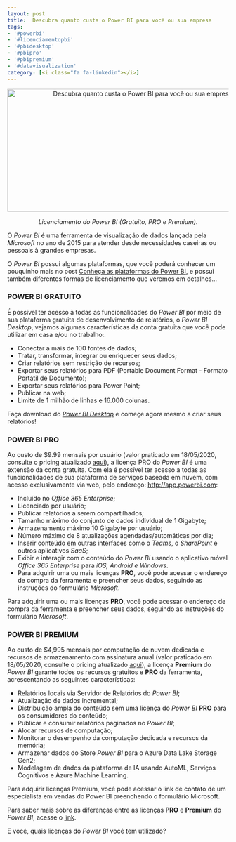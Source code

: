 ```yaml
---
layout: post
title:  Descubra quanto custa o Power BI para você ou sua empresa
tags:
- '#powerbi'
- '#licenciamentopbi'
- '#pbidesktop'
- '#pbipro'
- '#pbipremium'
- '#datavisualization'
category: [<i class="fa fa-linkedin"></i>]
---
```


<div style="text-align:center">
<p><img src="https://raw.githubusercontent.com/mateusbtlopes/mateusbtlopes.github.io/master/_posts/img/LicenciamentoPowerBI0.png" alt="Descubra quanto custa o Power BI para você ou sua empresa" height="280" width="600"/></p>
</div>

<div style="text-align:center">
<p><i>Licenciamento do Power BI (Gratuito, PRO e Premium)</i>.</p>
</div>

<p>O <i>Power BI</i> é uma ferramenta de visualização de dados lançada pela <i>Microsoft</i> no ano de 2015 para atender desde necessidades caseiras ou pessoais à grandes empresas.</p>

<p>O <i>Power BI</i> possui algumas plataformas, que você poderá conhecer um pouquinho mais no post <a href="https://mateusbtlopes.github.io/conheca-as-plataformas-do-power-bi" target="_blank">Conheça as plataformas do Power BI</a>, e possui também diferentes formas de licenciamento que veremos em detalhes...</p>

<h3 id="heading3">POWER BI GRATUITO</h3>

<p>É possível ter acesso à todas as funcionalidades do <i>Power BI</i> por meio de sua plataforma gratuita de desenvolvimento de relatórios, o <i>Power BI Desktop</i>, vejamos algumas características da conta gratuita que você pode utilizar em casa e/ou no trabalho:.</p>

<ul>
	<li>Conectar a mais de 100 fontes de dados;</li>
	<li>Tratar, transformar, integrar ou enriquecer seus dados;</li>
	<li>Criar relatórios sem restrição de recursos;</li>
	<li>Exportar seus relatórios para PDF (Portable Document Format - Formato Portátil de Documento);</li>
	<li>Exportar seus relatórios para Power Point;</li>
	<li>Publicar na web;</li>
	<li>Limite de 1 milhão de linhas e 16.000 colunas.</li>
</ul>

<p>Faça download do <i><a href="https://powerbi.microsoft.com/pt-br/desktop/" target="_blank">Power BI Desktop</a></i> e começe agora mesmo a criar seus relatórios!</p>

<h3 id="heading3">POWER BI PRO</h3>

<p>Ao custo de $9.99 mensais por usuário (valor praticado em 18/05/2020, consulte o pricing atualizado <a href="https://powerbi.microsoft.com/pt-br/pricing/" target="_blank">aqui</a>), a licença PRO do <i>Power BI</i> é uma extensão da conta gratuita. Com ela é possível ter acesso a todas as funcionalidades de sua plataforma de serviços baseada em nuvem, com acesso exclusivamente via web, pelo endereço: <a href="http://app.powerbi.com" target="_blank">http://app.powerbi.com</a>:</p>

<ul>
	<li>Incluído no <i>Office 365 Enterprise</i>;</li>
	<li>Licenciado por usuário;</li>
	<li>Publicar relatórios a serem compartilhados;</li>
	<li>Tamanho máximo do conjunto de dados individual de 1 Gigabyte;</li>
	<li>Armazenamento máximo 10 Gigabyte por usuário;</li>
	<li>Número máximo de 8 atualizações agendadas/automáticas por dia;</li>
	<li>Inserir conteúdo em outras interfaces como o <i>Teams</i>, o <i>SharePoint</i> e outros aplicativos <i>SaaS</i>;</li>
	<li>Exibir e interagir com o conteúdo do <i>Power BI</i> usando o aplicativo móvel <i>Office 365 Enterprise</i> para <i>iOS, Android e Windows</i>.</li>
	<li>Para adquirir uma ou mais licenças <strong>PRO</strong>, você pode acessar o endereço de compra da ferramenta e preencher seus dados, seguindo as instruções do formulário <i>Microsoft</i>.</li>
</ul>

<p>Para adquirir uma ou mais licenças <strong>PRO</strong>, você pode acessar o endereço de compra da ferramenta e preencher seus dados, seguindo as instruções do formulário <i>Microsoft</i>.</p>

<h3 id="heading3">POWER BI PREMIUM</h3>

<p>Ao custo de $4,995 mensais por computação de nuvem dedicada e recursos de armazenamento com assinatura anual (valor praticado em 18/05/2020, consulte o pricing atualizado <a href="https://powerbi.microsoft.com/pt-br/pricing/" target="_blank">aqui</a>), a licença <strong>Premium</strong> do <i>Power BI</i> garante todos os recursos gratuitos e <strong>PRO</strong> da ferramenta, acrescentando as seguintes características:</p>

<ul>
	<li>Relatórios locais via Servidor de Relatórios do <i>Power BI</i>;</li>
	<li>Atualização de dados incremental;</li>
	<li>Distribuição ampla do conteúdo sem uma licença do <i>Power BI</i> <strong>PRO</strong> para os consumidores do conteúdo;</li>
	<li>Publicar e consumir relatórios paginados no <i>Power BI</i>;</li>
	<li>Alocar recursos de computação;</li>
	<li>Monitorar o desempenho da computação dedicada e recursos da memória;</li>
	<li>Armazenar dados do Store <i>Power BI</i> para o Azure Data Lake Storage Gen2;</li>
	<li>Modelagem de dados da plataforma de IA usando AutoML, Serviços Cognitivos e Azure Machine Learning.</li>
</ul>

<p>Para adquirir licenças Premium, você pode acessar o link de contato de um especialista em vendas do Power BI preenchendo o formulário Microsoft.</p>

<p>Para saber mais sobre as diferenças entre as licenças <strong>PRO</strong> e <strong>Premium</strong> do <i>Power BI</i>, acesse o <a href="https://powerbi.microsoft.com/pt-br/pricing/#powerbi-comparison-table" target="_blank">link</a>.</p>

<p>E você, quais licenças do <i>Power BI</i> você tem utilizado?</p>